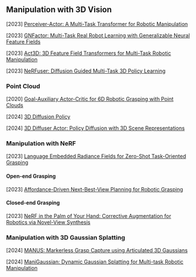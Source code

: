## Manipulation with 3D Vision

[2023] [Perceiver-Actor: A Multi-Task Transformer for Robotic Manipulation](https://arxiv.org/abs/2209.05451)

[2023] [GNFactor: Multi-Task Real Robot Learning with Generalizable Neural Feature Fields](https://arxiv.org/abs/2308.16891)

[2023] [Act3D: 3D Feature Field Transformers for Multi-Task Robotic Manipulation](https://arxiv.org/abs/2306.17817)

[2023] [NeRFuser: Diffusion Guided Multi-Task 3D Policy Learning](https://openreview.net/forum?id=8GmPLkO0oR)



### Point Cloud

[2020] [Goal-Auxiliary Actor-Critic for 6D Robotic Grasping with Point Clouds](https://arxiv.org/abs/2010.00824)

[2024] [3D Diffusion Policy](https://arxiv.org/abs/2403.03954)

[2024] [3D Diffuser Actor: Policy Diffusion with 3D Scene Representations](https://arxiv.org/abs/2402.10885)



### Manipulation with NeRF

[2023] [Language Embedded Radiance Fields for Zero-Shot Task-Oriented Grasping](https://arxiv.org/abs/2309.07970)

#### Open-end Grasping

[2023] [Affordance-Driven Next-Best-View Planning for Robotic Grasping](https://arxiv.org/abs/2309.09556)



#### Closed-end Grasping

[2023] [NeRF in the Palm of Your Hand: Corrective Augmentation for Robotics via Novel-View Synthesis](https://arxiv.org/abs/2301.08556)



### Manipulation with 3D Gaussian Splatting

[2024] [MANUS: Markerless Grasp Capture using Articulated 3D Gaussians](https://arxiv.org/abs/2312.02137)

[2024] [ManiGaussian: Dynamic Gaussian Splatting for Multi-task Robotic Manipulation](https://arxiv.org/abs/2403.08321)
